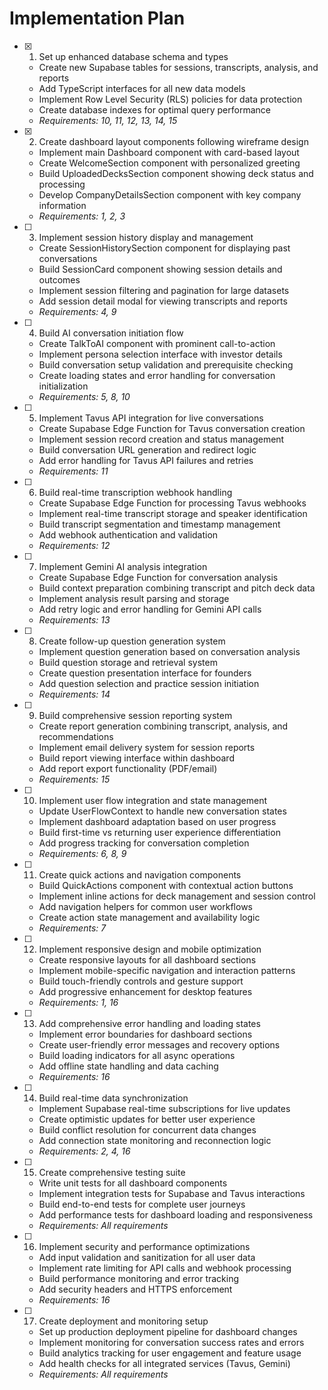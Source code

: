 # Implementation Plan

- [x] 1. Set up enhanced database schema and types












  - Create new Supabase tables for sessions, transcripts, analysis, and reports
  - Add TypeScript interfaces for all new data models
  - Implement Row Level Security (RLS) policies for data protection
  - Create database indexes for optimal query performance
  - _Requirements: 10, 11, 12, 13, 14, 15_

- [x] 2. Create dashboard layout components following wireframe design










  - Implement main Dashboard component with card-based layout
  - Create WelcomeSection component with personalized greeting
  - Build UploadedDecksSection component showing deck status and processing
  - Develop CompanyDetailsSection component with key company information
  - _Requirements: 1, 2, 3_

- [ ] 3. Implement session history display and management
  - Create SessionHistorySection component for displaying past conversations
  - Build SessionCard component showing session details and outcomes
  - Implement session filtering and pagination for large datasets
  - Add session detail modal for viewing transcripts and reports
  - _Requirements: 4, 9_

- [ ] 4. Build AI conversation initiation flow
  - Create TalkToAI component with prominent call-to-action
  - Implement persona selection interface with investor details
  - Build conversation setup validation and prerequisite checking
  - Create loading states and error handling for conversation initialization
  - _Requirements: 5, 8, 10_

- [ ] 5. Implement Tavus API integration for live conversations
  - Create Supabase Edge Function for Tavus conversation creation
  - Implement session record creation and status management
  - Build conversation URL generation and redirect logic
  - Add error handling for Tavus API failures and retries
  - _Requirements: 11_

- [ ] 6. Build real-time transcription webhook handling
  - Create Supabase Edge Function for processing Tavus webhooks
  - Implement real-time transcript storage and speaker identification
  - Build transcript segmentation and timestamp management
  - Add webhook authentication and validation
  - _Requirements: 12_

- [ ] 7. Implement Gemini AI analysis integration
  - Create Supabase Edge Function for conversation analysis
  - Build context preparation combining transcript and pitch deck data
  - Implement analysis result parsing and storage
  - Add retry logic and error handling for Gemini API calls
  - _Requirements: 13_

- [ ] 8. Create follow-up question generation system
  - Implement question generation based on conversation analysis
  - Build question storage and retrieval system
  - Create question presentation interface for founders
  - Add question selection and practice session initiation
  - _Requirements: 14_

- [ ] 9. Build comprehensive session reporting system
  - Create report generation combining transcript, analysis, and recommendations
  - Implement email delivery system for session reports
  - Build report viewing interface within dashboard
  - Add report export functionality (PDF/email)
  - _Requirements: 15_

- [ ] 10. Implement user flow integration and state management
  - Update UserFlowContext to handle new conversation states
  - Implement dashboard adaptation based on user progress
  - Build first-time vs returning user experience differentiation
  - Add progress tracking for conversation completion
  - _Requirements: 6, 8, 9_

- [ ] 11. Create quick actions and navigation components
  - Build QuickActions component with contextual action buttons
  - Implement inline actions for deck management and session control
  - Add navigation helpers for common user workflows
  - Create action state management and availability logic
  - _Requirements: 7_

- [ ] 12. Implement responsive design and mobile optimization
  - Create responsive layouts for all dashboard sections
  - Implement mobile-specific navigation and interaction patterns
  - Build touch-friendly controls and gesture support
  - Add progressive enhancement for desktop features
  - _Requirements: 1, 16_

- [ ] 13. Add comprehensive error handling and loading states
  - Implement error boundaries for dashboard sections
  - Create user-friendly error messages and recovery options
  - Build loading indicators for all async operations
  - Add offline state handling and data caching
  - _Requirements: 16_

- [ ] 14. Build real-time data synchronization
  - Implement Supabase real-time subscriptions for live updates
  - Create optimistic updates for better user experience
  - Build conflict resolution for concurrent data changes
  - Add connection state monitoring and reconnection logic
  - _Requirements: 2, 4, 16_

- [ ] 15. Create comprehensive testing suite
  - Write unit tests for all dashboard components
  - Implement integration tests for Supabase and Tavus interactions
  - Build end-to-end tests for complete user journeys
  - Add performance tests for dashboard loading and responsiveness
  - _Requirements: All requirements_

- [ ] 16. Implement security and performance optimizations
  - Add input validation and sanitization for all user data
  - Implement rate limiting for API calls and webhook processing
  - Build performance monitoring and error tracking
  - Add security headers and HTTPS enforcement
  - _Requirements: 16_

- [ ] 17. Create deployment and monitoring setup
  - Set up production deployment pipeline for dashboard changes
  - Implement monitoring for conversation success rates and errors
  - Build analytics tracking for user engagement and feature usage
  - Add health checks for all integrated services (Tavus, Gemini)
  - _Requirements: All requirements_